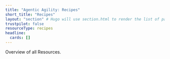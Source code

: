 ```yaml
---
title: "Agentic Agility: Recipes"
short_title: "Recipes"
layout: "section" # Hugo will use section.html to render the list of pages
trustpilot: false
resourceType: recipes
headline:
  cards: []
---
```


Overview of all Resources.
